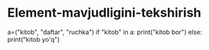# Element-mavjudligini-tekshirish
a=("kitob", "daftar", "ruchka")
if "kitob" in a:
    print("kitob bor")
else:
    print("kitob yo'q")
